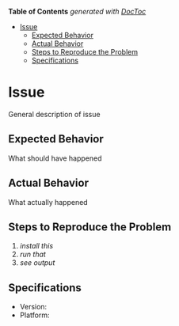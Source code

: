 <!-- markdownlint-capture -->
<!-- markdownlint-disable MD041 -->
<!-- START doctoc generated TOC please keep comment here to allow auto update -->
<!-- DON'T EDIT THIS SECTION, INSTEAD RE-RUN doctoc TO UPDATE -->
**Table of Contents**  *generated with [DocToc](https://github.com/thlorenz/doctoc)*

- [Issue](#issue)
  - [Expected Behavior](#expected-behavior)
  - [Actual Behavior](#actual-behavior)
  - [Steps to Reproduce the Problem](#steps-to-reproduce-the-problem)
  - [Specifications](#specifications)

<!-- END doctoc generated TOC please keep comment here to allow auto update -->
<!-- markdownlint-restore -->

# Issue

General description of issue

## Expected Behavior

What should have happened

## Actual Behavior

What actually happened

## Steps to Reproduce the Problem

1. *install this*
1. *run that*
1. *see output*

## Specifications

- Version:
- Platform:
